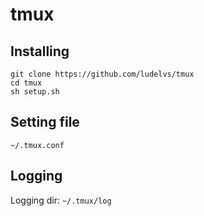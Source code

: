 # tmux


## Installing
````
git clone https://github.com/ludelvs/tmux
cd tmux
sh setup.sh
````

## Setting file
`~/.tmux.conf`

## Logging
Logging dir: `~/.tmux/log`
